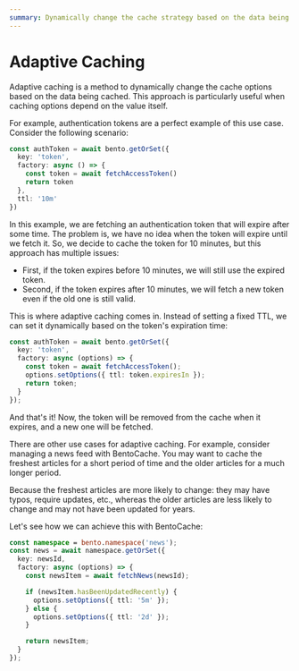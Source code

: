 ```yaml
---
summary: Dynamically change the cache strategy based on the data being cached.
---
```


# Adaptive Caching

Adaptive caching is a method to dynamically change the cache options based on the data being cached. This approach is particularly useful when caching options depend on the value itself.

For example, authentication tokens are a perfect example of this use case. Consider the following scenario:

```ts
const authToken = await bento.getOrSet({
  key: 'token',
  factory: async () => {
    const token = await fetchAccessToken()
    return token
  },
  ttl: '10m'
})
```

In this example, we are fetching an authentication token that will expire after some time. The problem is, we have no idea when the token will expire until we fetch it. So, we decide to cache the token for 10 minutes, but this approach has multiple issues:

- First, if the token expires before 10 minutes, we will still use the expired token.
- Second, if the token expires after 10 minutes, we will fetch a new token even if the old one is still valid.

This is where adaptive caching comes in. Instead of setting a fixed TTL, we can set it dynamically based on the token's expiration time:

```ts
const authToken = await bento.getOrSet({
  key: 'token',
  factory: async (options) => {
    const token = await fetchAccessToken();
    options.setOptions({ ttl: token.expiresIn });
    return token;
  }
});
```

And that's it! Now, the token will be removed from the cache when it expires, and a new one will be fetched.

There are other use cases for adaptive caching. For example, consider managing a news feed with BentoCache. You may want to cache the freshest articles for a short period of time and the older articles for a much longer period. 

Because the freshest articles are more likely to change: they may have typos, require updates, etc., whereas the older articles are less likely to change and may not have been updated for years.

Let's see how we can achieve this with BentoCache:

```ts
const namespace = bento.namespace('news');
const news = await namespace.getOrSet({
  key: newsId,
  factory: async (options) => {
    const newsItem = await fetchNews(newsId);

    if (newsItem.hasBeenUpdatedRecently) {
      options.setOptions({ ttl: '5m' });
    } else {
      options.setOptions({ ttl: '2d' });
    }

    return newsItem;
  }
});
```
